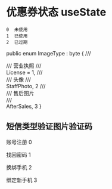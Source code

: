 # 优惠券状态 useState

    0  未使用
    1  已使用
    2  已过期


public enum ImageType : byte
    {
        /// <summary>
        /// 营业执照
        /// </summary>
        License = 1,
        /// <summary>
        /// 头像
        /// </summary>
        StaffPhoto,  2
        /// <summary>
        /// 售后图片  
        /// </summary>
        AfterSales,  3
    }


## 短信类型验证图片验证码

  账号注册  0
  
  找回密码  1
  
  换绑手机  2
  
  绑定新手机  3
  